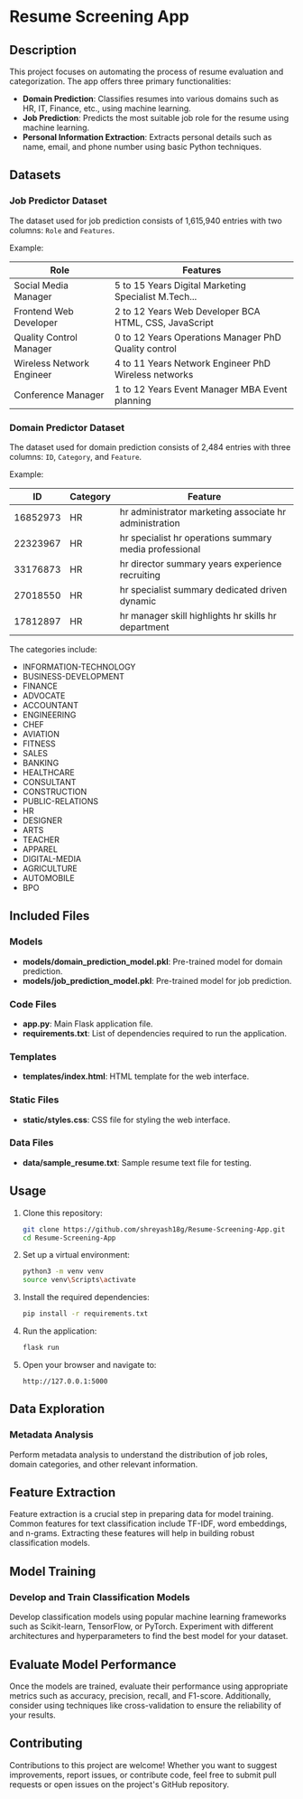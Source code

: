 # Resume Screening App

## Description

This project focuses on automating the process of resume evaluation and categorization. The app offers three primary functionalities:

- **Domain Prediction**: Classifies resumes into various domains such as HR, IT, Finance, etc., using machine learning.
- **Job Prediction**: Predicts the most suitable job role for the resume using machine learning.
- **Personal Information Extraction**: Extracts personal details such as name, email, and phone number using basic Python techniques.

## Datasets

### Job Predictor Dataset

The dataset used for job prediction consists of 1,615,940 entries with two columns: `Role` and `Features`.

Example:

| Role                     | Features                                            |
|--------------------------|-----------------------------------------------------|
| Social Media Manager     | 5 to 15 Years Digital Marketing Specialist M.Tech...|
| Frontend Web Developer   | 2 to 12 Years Web Developer BCA HTML, CSS, JavaScript|
| Quality Control Manager  | 0 to 12 Years Operations Manager PhD Quality control|
| Wireless Network Engineer| 4 to 11 Years Network Engineer PhD Wireless networks|
| Conference Manager       | 1 to 12 Years Event Manager MBA Event planning      |

### Domain Predictor Dataset

The dataset used for domain prediction consists of 2,484 entries with three columns: `ID`, `Category`, and `Feature`.

Example:

| ID        | Category | Feature                                                |
|-----------|----------|--------------------------------------------------------|
| 16852973  | HR       | hr administrator marketing associate hr administration |
| 22323967  | HR       | hr specialist hr operations summary media professional |
| 33176873  | HR       | hr director summary years experience recruiting         |
| 27018550  | HR       | hr specialist summary dedicated driven dynamic          |
| 17812897  | HR       | hr manager skill highlights hr skills hr department    |

The categories include:

- INFORMATION-TECHNOLOGY
- BUSINESS-DEVELOPMENT
- FINANCE
- ADVOCATE
- ACCOUNTANT
- ENGINEERING
- CHEF
- AVIATION
- FITNESS
- SALES
- BANKING
- HEALTHCARE
- CONSULTANT
- CONSTRUCTION
- PUBLIC-RELATIONS
- HR
- DESIGNER
- ARTS
- TEACHER
- APPAREL
- DIGITAL-MEDIA
- AGRICULTURE
- AUTOMOBILE
- BPO

## Included Files

### Models

- **models/domain_prediction_model.pkl**: Pre-trained model for domain prediction.
- **models/job_prediction_model.pkl**: Pre-trained model for job prediction.

### Code Files

- **app.py**: Main Flask application file.
- **requirements.txt**: List of dependencies required to run the application.

### Templates

- **templates/index.html**: HTML template for the web interface.

### Static Files

- **static/styles.css**: CSS file for styling the web interface.

### Data Files

- **data/sample_resume.txt**: Sample resume text file for testing.

## Usage

1. Clone this repository:

    ```bash
    git clone https://github.com/shreyash18g/Resume-Screening-App.git
    cd Resume-Screening-App
    ```

2. Set up a virtual environment:

    ```bash
    python3 -m venv venv
    source venv\Scripts\activate
    ```

3. Install the required dependencies:

    ```bash
    pip install -r requirements.txt
    ```

4. Run the application:

    ```bash
    flask run
    ```

5. Open your browser and navigate to:

    ```
    http://127.0.0.1:5000
    ```

## Data Exploration

### Metadata Analysis

Perform metadata analysis to understand the distribution of job roles, domain categories, and other relevant information.

## Feature Extraction

Feature extraction is a crucial step in preparing data for model training. Common features for text classification include TF-IDF, word embeddings, and n-grams. Extracting these features will help in building robust classification models.

## Model Training

### Develop and Train Classification Models

Develop classification models using popular machine learning frameworks such as Scikit-learn, TensorFlow, or PyTorch. Experiment with different architectures and hyperparameters to find the best model for your dataset.

## Evaluate Model Performance

Once the models are trained, evaluate their performance using appropriate metrics such as accuracy, precision, recall, and F1-score. Additionally, consider using techniques like cross-validation to ensure the reliability of your results.

## Contributing

Contributions to this project are welcome! Whether you want to suggest improvements, report issues, or contribute code, feel free to submit pull requests or open issues on the project's GitHub repository.
